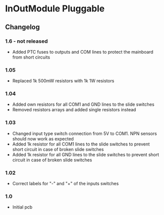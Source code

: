 # InOutModule Pluggable

## Changelog

### 1.6 - not released
- Added PTC fuses to outputs and COM lines to protect the mainboard from short circuits

### 1.05
- Replaced 1k 500mW resistors with 1k 1W resistors

### 1.04
- Added own resistors for all COM1 and GND lines to the slide switches
- Removed resistors arrays and added single resistors instead

### 1.03
- Changed input type switch connection from 5V to COM1. NPN sensors should now work as expected
- Added 1k resistor for all COM1 lines to the slide switches to prevent short circuit in case of broken slide switches
- Added 1k resistor for all GND lines to the slide switches to prevent short circuit in case of broken slide switches

### 1.02
- Correct labels for "-" and "+" of the inputs switches

### 1.0
- Initial pcb
